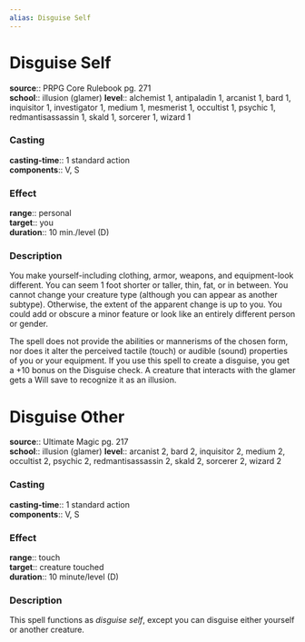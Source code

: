 ```yaml
---
alias: Disguise Self
---
```


# Disguise Self 

**source**:: PRPG Core Rulebook pg. 271  
**school**:: illusion (glamer)
**level**:: alchemist 1, antipaladin 1, arcanist 1, bard 1, inquisitor 1, investigator 1, medium 1, mesmerist 1, occultist 1, psychic 1, redmantisassassin 1, skald 1, sorcerer 1, wizard 1

### Casting 

**casting-time**:: 1 standard action  
**components**:: V, S

### Effect 

**range**:: personal  
**target**:: you  
**duration**:: 10 min./level (D)

### Description 

You make yourself-including clothing, armor, weapons, and equipment-look different. You can seem 1 foot shorter or taller, thin, fat, or in between. You cannot change your creature type (although you can appear as another subtype). Otherwise, the extent of the apparent change is up to you. You could add or obscure a minor feature or look like an entirely different person or gender.  
  
The spell does not provide the abilities or mannerisms of the chosen form, nor does it alter the perceived tactile (touch) or audible (sound) properties of you or your equipment. If you use this spell to create a disguise, you get a +10 bonus on the Disguise check. A creature that interacts with the glamer gets a Will save to recognize it as an illusion.

# Disguise Other 

**source**:: Ultimate Magic pg. 217  
**school**:: illusion (glamer)
**level**:: arcanist 2, bard 2, inquisitor 2, medium 2, occultist 2, psychic 2, redmantisassassin 2, skald 2, sorcerer 2, wizard 2

### Casting 

**casting-time**:: 1 standard action  
**components**:: V, S

### Effect 

**range**:: touch  
**target**:: creature touched  
**duration**:: 10 minute/level (D)

### Description 

This spell functions as *disguise self*, except you can disguise either yourself or another creature.
